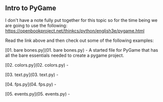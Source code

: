 ## Intro to PyGame

I don't have a note fully put together for this topic so for the time being we are going to use the following:
https://openbookproject.net/thinkcs/python/english3e/pygame.html

Read the link above and then check out some of the following examples:

[01. bare bones.py](01. bare bones.py) - A started file for PyGame that has all the bare essentials needed to create a pygame project.

[02. colors.py](02. colors.py) -

[03. text.py](03. text.py) -

[04. fps.py](04. fps.py) -

[05. events.py](05. events.py) -
